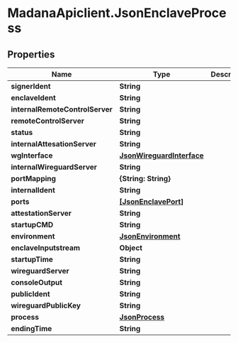 # MadanaApiclient.JsonEnclaveProcess

## Properties

Name | Type | Description | Notes
------------ | ------------- | ------------- | -------------
**signerIdent** | **String** |  | [optional] 
**enclaveIdent** | **String** |  | [optional] 
**internalRemoteControlServer** | **String** |  | [optional] 
**remoteControlServer** | **String** |  | [optional] 
**status** | **String** |  | [optional] 
**internalAttesationServer** | **String** |  | [optional] 
**wgInterface** | [**JsonWireguardInterface**](JsonWireguardInterface.md) |  | [optional] 
**internalWireguardServer** | **String** |  | [optional] 
**portMapping** | **{String: String}** |  | [optional] 
**internalIdent** | **String** |  | [optional] 
**ports** | [**[JsonEnclavePort]**](JsonEnclavePort.md) |  | [optional] 
**attestationServer** | **String** |  | [optional] 
**startupCMD** | **String** |  | [optional] 
**environment** | [**JsonEnvironment**](JsonEnvironment.md) |  | [optional] 
**enclaveInputstream** | **Object** |  | [optional] 
**startupTime** | **String** |  | [optional] 
**wireguardServer** | **String** |  | [optional] 
**consoleOutput** | **String** |  | [optional] 
**publicIdent** | **String** |  | [optional] 
**wireguardPublicKey** | **String** |  | [optional] 
**process** | [**JsonProcess**](JsonProcess.md) |  | [optional] 
**endingTime** | **String** |  | [optional] 


